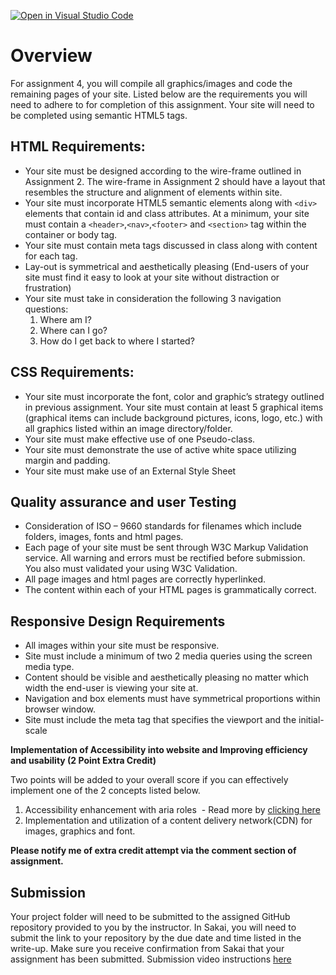 [![Open in Visual Studio Code](https://classroom.github.com/assets/open-in-vscode-c66648af7eb3fe8bc4f294546bfd86ef473780cde1dea487d3c4ff354943c9ae.svg)](https://classroom.github.com/online_ide?assignment_repo_id=8814087&assignment_repo_type=AssignmentRepo)
# Overview

For assignment 4, you will compile all graphics/images and code the remaining pages of your site.  Listed below are the requirements you will need to adhere to for completion of this assignment. Your site will need to be completed using semantic HTML5 tags. 

## HTML Requirements:

- Your site must be designed according to the wire-frame outlined in Assignment 2. The wire-frame in Assignment 2 should have a layout that resembles the structure and alignment of elements within site.
- Your site must incorporate HTML5 semantic elements along with ```<div>``` elements that contain id and class attributes. At a minimum, your site must contain a ```<header>```,```<nav>```,```<footer>``` and ```<section>``` tag within the container or body tag.
- Your site must contain meta tags discussed in class along with content for each tag.
- Lay-out is symmetrical and aesthetically pleasing (End-users of your site must find it easy to look at your site without distraction or frustration)
- Your site must take in consideration the following 3 navigation questions:
  1.  Where am I?
  2.  Where can I go?
  3.  How do I get back to where I started?



## CSS Requirements: 

- Your site must incorporate the font, color and graphic’s strategy outlined in previous assignment. Your site must contain at least 5 graphical items (graphical items can include background pictures, icons, logo, etc.) with all graphics listed within an image directory/folder. 
- Your site must make effective use of one Pseudo-class.
- Your site must demonstrate the use of active white space utilizing margin and padding.
- Your site must make use of an External Style Sheet


## Quality assurance and user Testing
- Consideration of ISO – 9660 standards for filenames which include folders, images, fonts and html pages.
- Each page of your site must be sent through W3C Markup Validation service. All warning and errors must be rectified before submission.  You also must validated your using W3C Validation. 
- All page images and html pages are correctly hyperlinked.
- The content within each of your HTML pages is grammatically correct.

## Responsive Design Requirements

- All images within your site must be responsive.
- Site must include a minimum of two 2 media queries using the screen media type.
- Content should be visible and aesthetically pleasing no matter which width the end-user is viewing your site at. 
- Navigation and box elements must have symmetrical proportions within browser window.
- Site must include the meta tag that specifies the viewport and the initial-scale

**Implementation of Accessibility into website and Improving efficiency and usability (2 Point Extra Credit)**

Two points will be added to your overall score if you can effectively implement one of the 2 concepts listed below.
1. Accessibility enhancement with aria roles  - Read more by [clicking here](https://a11yproject.com/posts/getting-started-aria/)
2. Implementation and utilization of a content delivery network(CDN) for images, graphics and font.

**Please notify me of extra credit attempt via the comment section of assignment.**

## Submission
Your project folder will need to be submitted to the assigned GitHub repository provided to you by the instructor. In Sakai, you will need to submit the link to your repository by the due date and time listed in the write-up. Make sure you receive confirmation from Sakai that your assignment has been submitted. Submission video instructions [here](https://instructorc.github.io/site/slides/presentation/video/github_upload.mp4) 
